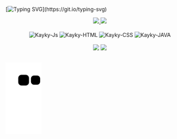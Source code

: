 [![Typing SVG](https://readme-typing-svg.demolab.com?font=Fira+Code&duration=2500&pause=1000&color=F7EF8A&multiline=true&width=720&height=120&lines=Ol%C3%A1%2C+meu+nome+%C3%A9+Kayky+Ribeiro%2C+bem+vindo(a)+ao+meu+perfil!;Sou+estudante+de+Ci%C3%AAncia+da+Computa%C3%A7%C3%A3o.;Hello%2C+my+name+is+Kayky+Ribeiro%2C+welcome+to+my+profile!;I'm+studying+Computer+Science.)](https://git.io/typing-svg)
<div align="center">
  <a href="https://github.com/NeroScarllet">
  <img height="180em" src="https://github-readme-stats.vercel.app/api?username=NeroScarllet&show_icons=true&title_color=F7EF8A&theme=maroongold&include_all_commits=true&count_private=true"/>
  <img height="180em" src="https://github-readme-stats.vercel.app/api/top-langs/?username=Nero&title_color=F7EF8A&layout=compact&langs_count=7&theme=maroongold"/>
  </a>
</div>
<div align="center" style="display: inline_block"><br>
  <img align="center" alt="Kayky-Js" src="https://img.shields.io/badge/JavaScript-F7DF1E?style=for-the-badge&logo=javascript&logoColor=black">
  <img align="center" alt="Kayky-HTML" src="https://img.shields.io/badge/HTML5-E34F26?style=for-the-badge&logo=html5&logoColor=white">
  <img align="center" alt="Kayky-CSS" src="https://img.shields.io/badge/CSS3-1572B6?style=for-the-badge&logo=css3&logoColor=white">
  <img align="center" alt="Kayky-JAVA" src="https://img.shields.io/badge/Java-ED8B00?style=for-the-badge&logo=java&logoColor=white">
</div>
<br/>
<div align="center">
  <a href = "mailto:kaykyr06@gmail.com"><img src="https://img.shields.io/badge/-Gmail-%23333?style=for-the-badge&logo=gmail&logoColor=white" target="_blank"></a>
  <a href="https://www.linkedin.com/in/kayky-lima-08a6b7233" target="_blank"><img src="https://img.shields.io/badge/-LinkedIn-%230077B5?style=for-the-badge&logo=linkedin&logoColor=white" target="_blank"></a>
</div>

 ##

 ![Snake animation](https://github.com/NeroScarllet/NeroScarllet/blob/output/github-contribution-grid-snake.svg)
